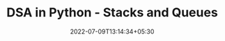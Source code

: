 ---
title: "DSA in Python - Stacks and Queues"
date: 2022-07-09T13:14:34+05:30
draft: false
cover: 
    image: blog/dsa/stack-queue.jpg
    alt: Stacks and Queues
    caption: Learn Stack and Queue Algorithms in Python
tags: ["DSA-Python"] 

---